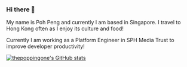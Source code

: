 ### Hi there 👋

My name is Poh Peng and currently I am based in Singapore. I travel to Hong Kong often as I enjoy its culture and food! 

Currently I am working as a Platform Engineer in SPH Media Trust to improve developer productivity!

[![thepoppingone's GitHub stats](https://github-readme-stats.vercel.app/api?username=thepoppingone)](https://github.com/thepoppingone/github-readme-stats)

<!--
**thepoppingone/thepoppingone** is a ✨ _special_ ✨ repository because its `README.md` (this file) appears on your GitHub profile.

Here are some ideas to get you started:

- 🔭 I’m currently working on ...
- 🌱 I’m currently learning ...
- 👯 I’m looking to collaborate on ...
- 🤔 I’m looking for help with ...
- 💬 Ask me about ...
- 📫 How to reach me: ...
- 😄 Pronouns: ...
- ⚡ Fun fact: ...
-->
